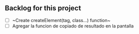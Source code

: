 ## Backlog for this project 
- [ ] ~Create createElement(tag, class...) function~
- [ ] Agregar la funcion de copiado de resultado en la pantalla
